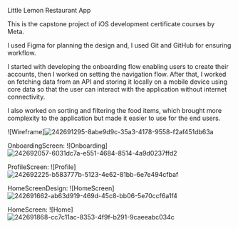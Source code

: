 Little Lemon Restaurant App

This is the capstone project of iOS development certificate courses by Meta.

I used Figma for planning the design and, I used Git and GitHub for ensuring workflow.

I started with developing the onboarding flow enabling users to create their accounts, then I worked on setting the navigation flow.
After that, I worked on fetching data from an API and storing it locally on a mobile device using core data so that the user can interact with the application without internet connectivity.

I also worked on sorting and filtering the food items, which brought more complexity to the application but made it easier to use for the end users.

![Wireframe]![242691295-8abe9d9c-35a3-4178-9558-f2af451db63a](https://github.com/AllanKDeveloper/littlelemoncapstone/assets/37770361/f4765ea4-b5d4-43d0-9bd5-f00801caae9b)


OnboardingScreen: ![Onboarding]![242692057-6031dc7a-e551-4684-8514-4a9d0237ffd2](https://github.com/AllanKDeveloper/littlelemoncapstone/assets/37770361/6660f7ed-a1be-4c7d-a0a1-4b3eebe8e161)


ProfileScreen: ![Profile]![242692225-b583777b-5123-4e62-81bb-6e7e494cfbaf](https://github.com/AllanKDeveloper/littlelemoncapstone/assets/37770361/7c049f22-2758-4b0c-9620-8d4050235226)


HomeScreenDesign: ![HomeScreen]![242691662-ab63d919-469d-45c8-bb06-5e70ccf6a1f4](https://github.com/AllanKDeveloper/littlelemoncapstone/assets/37770361/c50b4127-440c-4103-be7b-b52fc8b69ef0)


HomeScreen: ![Home]![242691868-cc7c11ac-8353-4f9f-b291-9caeeabc034c](https://github.com/AllanKDeveloper/littlelemoncapstone/assets/37770361/2cf1f084-7005-4e66-a232-da28655dea41)


